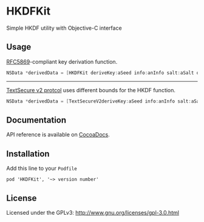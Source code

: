 HKDFKit
=======

Simple HKDF utility with Objective-C interface

## Usage

[RFC5869](http://tools.ietf.org/html/rfc5869)-compliant key derivation function.

```objective-c
NSData *derivedData = [HKDFKit deriveKey:aSeed info:anInfo salt:aSalt outputSize:anOutputSize];
```
---

[TextSecure v2 protcol]() uses different bounds for the HKDF function.

```objective-c
NSData *derivedData = [TextSecureV2deriveKey:aSeed info:anInfo salt:aSalt outputSize:anOutputSize];
```

## Documentation

API reference is available on [CocoaDocs](http://cocoadocs.org/docsets/HKDFKit).
 
## Installation

Add this line to your `Podfile`

```
pod 'HKDFKit', '~> version number'
```

## License

Licensed under the GPLv3: http://www.gnu.org/licenses/gpl-3.0.html